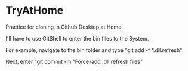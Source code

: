 # TryAtHome
Practice for cloning in Github Desktop at Home.

I'll have to use GitShell to enter the bin files to the System.

For example, navigate to the bin folder and type "git add -f *.dll.refresh"

Next, enter "git commit -m "Force-add .dll.refresh files"
